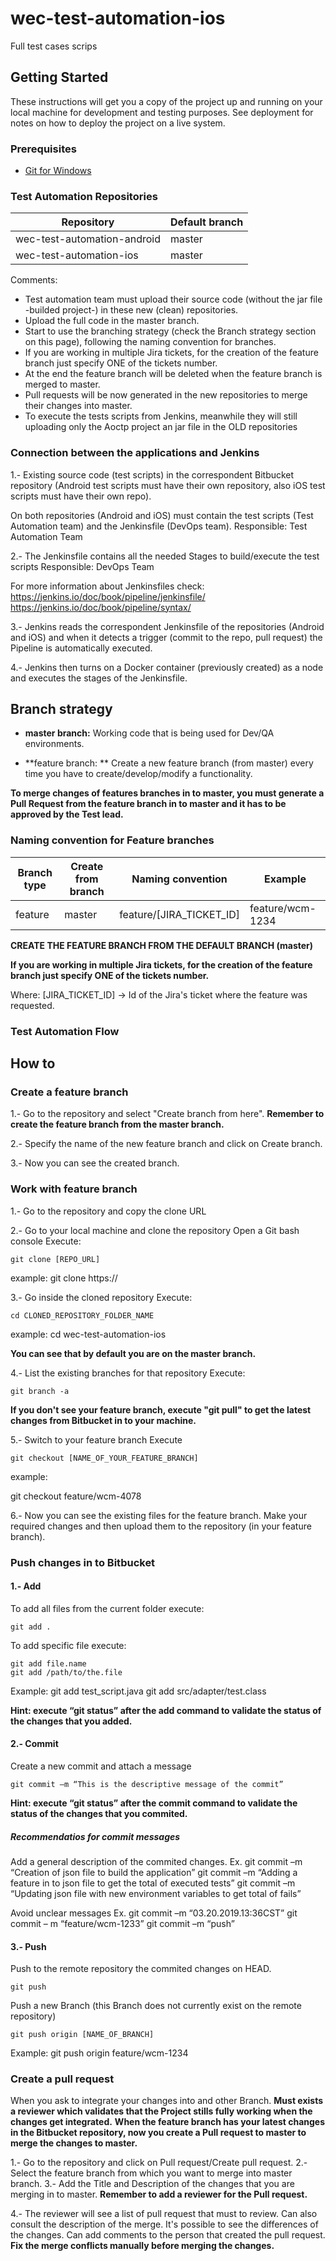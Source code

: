 # wec-test-automation-ios

Full test cases scrips

## Getting Started

These instructions will get you a copy of the project up and running on your local machine for development and testing purposes. See deployment for notes on how to deploy the project on a live system.

### Prerequisites

* [Git for Windows](https://git-scm.com/download/win)


### Test Automation Repositories
    
| Repository  | Default branch |
| ------------- | ------------- |
| wec-test-automation-android | master |
| wec-test-automation-ios | master |

Comments:
* Test automation team must upload their source code (without the jar file -builded project-) in these new (clean) repositories.
* Upload the full code in the master branch.
* Start to use the branching strategy (check the Branch strategy section on this page), following the naming convention for branches.
* If you are working in multiple Jira tickets, for the creation of the feature branch just specify ONE of the tickets number.
* At the end the feature branch will be deleted when the feature branch is merged to master.
* Pull requests will be now generated in the new repositories to merge their changes into master.
* To execute the tests scripts from Jenkins, meanwhile they will still uploading only the Aoctp project an jar file in the OLD repositories

### Connection between the applications and Jenkins

1.- Existing source code (test scripts) in the correspondent Bitbucket repository (Android test scripts must have their own repository, also iOS test scripts must have their own repo).

On both repositories (Android and iOS) must contain the test scripts (Test Automation team) and the Jenkinsfile (DevOps team).
Responsible: Test Automation Team

2.- The Jenkinsfile contains all the needed Stages to build/execute the test scripts 
Responsible: DevOps Team

For more information about Jenkinsfiles check: 
https://jenkins.io/doc/book/pipeline/jenkinsfile/
https://jenkins.io/doc/book/pipeline/syntax/

3.- Jenkins reads the correspondent Jenkinsfile of the repositories (Android and iOS) and when it detects a trigger (commit to the repo, pull request) the Pipeline is automatically executed.

4.- Jenkins then turns on a Docker container (previously created) as a node and executes the stages of the Jenkinsfile.

## Branch strategy

* **master branch:**
Working code that is being used for Dev/QA environments.

* **feature branch: **
Create a new feature branch (from master) every time you have to create/develop/modify a functionality.

**To merge changes of features branches in to master, you must generate a Pull Request from the feature branch in to master and it has to be approved by the Test lead.**

### Naming convention for Feature branches
| Branch type  | Create from branch | Naming convention | Example |
| ------------- | ------------- | ------------- | ------------- |
| feature | master | feature/[JIRA_TICKET_ID] | feature/wcm-1234 |


**CREATE THE FEATURE BRANCH FROM THE DEFAULT BRANCH (master)**

**If you are working in multiple Jira tickets, for the creation of the feature branch just specify ONE of the tickets number.**

Where:
[JIRA_TICKET_ID] → Id of the Jira's ticket where the feature was requested.


### Test Automation Flow


## How to
### Create a feature branch

1.- Go to the repository and select "Create branch from here".
**Remember to create the feature branch from the master branch.**

2.- Specify the name of the new feature branch and click on Create branch.

3.- Now you can see the created branch.

### Work with feature branch
1.- Go to the repository and copy the clone URL

2.- Go to your local machine and clone the repository
Open a Git bash console
Execute:
```
git clone [REPO_URL]
```
example:
git clone https://

3.- Go inside the cloned repository
Execute:
```
cd CLONED_REPOSITORY_FOLDER_NAME
```
example:
cd wec-test-automation-ios

**You can see that by default you are on the master branch.**

4.- List the existing branches for that repository
Execute:
```
git branch -a
```
**If you don't see your feature branch, execute "git pull" to get the latest changes from Bitbucket in to your machine.**

5.- Switch to your feature branch
Execute
```
git checkout [NAME_OF_YOUR_FEATURE_BRANCH]
```
example:

git checkout feature/wcm-4078 

6.- Now you can see the existing files for the feature branch.
Make your required changes and then upload them to the repository (in your feature branch).

### Push changes in to Bitbucket

#### 1.- Add
To add all files from the current folder execute:
```
git add .
```

To add specific file execute:
```
git add file.name
git add /path/to/the.file
```
Example:
git add test_script.java
git add src/adapter/test.class

**Hint: execute “git status” after the add command to validate the status of the changes that you added.**

#### 2.-  Commit
Create a new commit and attach a message
```
git commit –m “This is the descriptive message of the commit”
```
**Hint: execute “git status” after the commit command to validate the status of the changes that you commited.**


##### Recommendatios for commit messages
Add a general description of the commited changes.
Ex.
git commit –m “Creation of json file to build the application”
git commit –m “Adding a feature in to json file to get the total of executed tests”
git commit –m “Updating json file with new environment variables to get total of fails”

Avoid unclear messages
Ex.
git commit –m “03.20.2019.13:36CST”
git commit – m “feature/wcm-1233”
git commit –m “push”

#### 3.- Push
Push to the remote repository the commited changes on HEAD.
```
git push
```
Push a new Branch (this Branch does not currently exist on the remote repository)
```
git push origin [NAME_OF_BRANCH]
```
Example:
  git push origin feature/wcm-1234


### Create a pull request 
When you ask to integrate your changes into and other Branch.
**Must exists a reviewer which validates that the Project stills fully working when the changes get integrated.**
**When the feature branch has your latest changes in the Bitbucket repository, now you create a Pull request to master to merge the changes to master.**

1.- Go to the repository and click on Pull request/Create pull request.
2.- Select the feature branch from which you want to merge into master branch.
3.- Add the Title and Description of the changes that you are merging in to master.
**Remember to add a reviewer for the Pull request.**

4.- The reviewer will see a list of pull request that must to review.
Can also consult the description of the merge.
It's possible to see the differences of the changes.
Can add comments to the person that created the pull request.
**Fix the merge conflicts manually before merging the changes.**


